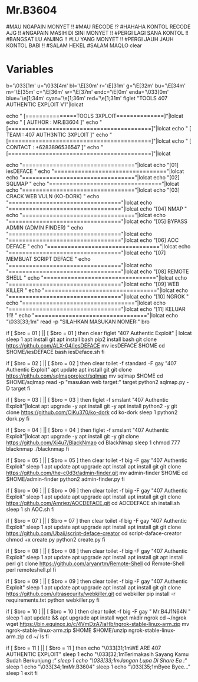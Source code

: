 # Mr.B3604
#MAU NGAPAIN MONYET !!
#MAU RECODE !?
#HAHAHA KONTOL RECODE AJG !!
#NGAPAIN MASIH DI SINI MONYET !!
#PERGI LAGI SANA KONTOL !!
#BANGSAT LU ANJING !!
#LU YANG MONYET !!
#PERGI JAUH JAUH KONTOL BABI !!
#SALAM HEKEL
#SALAM MAQLO
clear
# Variables
b='\033[1m'
u='\033[4m'
bl='\E[30m'
r='\E[31m'
g='\E[32m'
bu='\E[34m'
m='\E[35m'
c='\E[36m'
w='\E[37m'
endc='\E[0m'
enda='\033[0m'
blue='\e[1;34m'
cyan='\e[1;36m'
red='\e[1;31m'
figlet "TOOLS 407 AUTHENTIC EXPLOIT V1"|lolcat

echo "          [===============TOOLS 3XPLOIT==============]"|lolcat
echo "          [   AUTHOR  : MR.B3604                     ]"
echo "          [==========================================]"|lolcat
echo "          [   TEAM    : 407 AUTH3NTIC 3XPLOIT        ]"
echo "          [==========================================]"|lolcat
echo "          [   CONTACT :  +6283896536547              ]"
echo "          [==========================================]"|lolcat

echo "================================="|lolcat
echo "[01] iesDEFACE "
echo "================================="|lolcat
echo "================================="|lolcat
echo "[02] SQLMAP "
echo "================================="|lolcat
echo "================================="|lolcat
echo "[03] CRACK WEB VULN (KO-DORK) "
echo "================================="|lolcat
echo "================================="|lolcat
echo "[04] NMAP "
echo "================================="|lolcat
echo "================================="|lolcat
echo "[05] BYPASS ADMIN (ADMIN FINDER) "
echo "================================="|lolcat
echo "================================="|lolcat
echo "[06] AOC DEFACE "
echo "================================="|lolcat
echo "================================="|lolcat
echo "[07] MEMBUAT SCRIPT DEFACE "
echo "================================="|lolcat
echo "================================="|lolcat
echo "[08] REMOTE SHELL "
echo "================================="|lolcat
echo "================================="|lolcat
echo "[09] WEB KILLER "
echo "================================="|lolcat
echo "================================="|lolcat
echo "[10] NGROK "
echo "================================="|lolcat
echo "================================="|lolcat
echo "[11] KELUAR 1!1! "
echo "================================="|lolcat
echo "\033[33;1m"
read -p "SILAHKAN MASUKAN NOMER:" bro

if [ $bro = 01 ] || [ $bro = 01 ]
then
clear
figlet "407 Authentic Exploit" | lolcat
sleep 1 
apt install git
apt install bash
pip2 install bash
git clone https://github.com/ALX-04/iesDEFACE
mv iesDEFACE $HOME
cd $HOME/iesDEFACE
bash iesDeface.sh
fi

if [ $bro = 02 ] || [ $bro = 02 ]
then
clear
toilet -f standard -F gay "407 Authentic Exploit"
apt update
apt install git
git clone https://github.com/sqlmapproject/sqlmap
mv sqlmap $HOME
cd $HOME/sqlmap
read -p "masukan web target:" target
python2 sqlmap.py -D target
fi

if [ $bro = 03 ] || [ $bro = 03 ]
then
figlet -f smslant "407 Authentic Exploit"|lolcat
apt upgrade -y
apt install git -y
apt install python2 -y
git clone https://github.com/CiKu370/ko-dork
cd ko-dork
sleep 1
python2 dork.py
fi

if [ $bro = 04 ] || [ $bro = 04 ]
then
figlet -f smslant "407 Authentic Exploit"|lolcat
apt upgrade -y
apt install git -y
git clone https://github.com/Xi4u7/BlackNmap
cd BlackNmap
sleep 1
chmod 777 blacknmap
./blacknmap
fi

if [ $bro = 05 ] || [ $bro = 05 ]
then
clear
toilet -f big -F gay "407 Authentic Exploit"
sleep 1
apt update 
apt upgrade
apt install 
apt install git
git clone https://github.com/the-c0d3r/admin-finder.git
mv admin-finder $HOME
cd $HOME/admin-finder
python2 admin-finder.py
fi

if [ $bro = 06 ] || [ $bro = 06 ]
then
clear
toilet -f big -F gay "407 Authentic Exploit"
sleep 1
apt update 
apt upgrade
apt install 
apt install git
git clone https://github.com/Amriez/AOCDEFACE.git
cd AOCDEFACE
sh install.sh
sleep 1
sh AOC.sh
fi

if [ $bro = 07 ] || [ $bro = 07 ]
then
clear
toilet -f big -F gay "407 Authentic Exploit"
sleep 1
apt update 
apt upgrade
apt install 
apt install git
git clone https://github.com/Ubaii/script-deface-creator
cd script-daface-creator
chmod +x create.py
python2 create.py
fi

if [ $bro = 08 ] || [ $bro = 08 ]
then
clear
toilet -f big -F gay "407 Authentic Exploit"
sleep 1
apt update 
apt upgrade
apt install 
apt install git
apt install perl
git clone https://github.com/aryanrtm/Remote-Shell
cd Remote-Shell
perl remoteshell.pl
fi

if [ $bro = 09 ] || [ $bro = 09 ]
then
clear
toilet -f big -F gay "407 Authentic Exploit"
sleep 1
apt update 
apt upgrade
apt install 
apt install git
git clone https://github.com/ultrasecurity/webkiller.git
cd webkiller
pip install -r requirements.txt
python webkiller.py
fi

if [ $bro = 10 ] || [ $bro = 10 ]
then
clear
toilet -f big -F gay " Mr.B4J1N64N "
sleep 1
apt update && apt upgrade
apt install wget
mkdir ngrok
cd ~/ngrok
wget https://bin.equinox.io/c/4VmDzA7iaHb/ngrok-stable-linux-arm.zip
mv ngrok-stable-linux-arm.zip $HOME
$HOME/unzip ngrok-stable-linux-arm.zip
cd ~/
ls
fi

if [ $bro = 11 ] || [ $bro = 11 ]
then
echo "\033[31;1mWE ARE 407 AUTHENTIC EXPLOIT"
sleep 1
echo "\033[32;1mTerimakasih Sayang Kamu Sudah Berkunjung :*"
sleep 1
echo "\033[33;1mJangan Lupa Di Share Ea :*"
sleep 1
echo "\033[34;1mMr.B3604"
sleep 1
echo "\033[35;1mByee Byee..."
sleep 1
exit
fi

